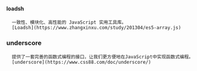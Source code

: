#### loadsh 
```
  一致性、模块化、高性能的 JavaScript 实用工具库。
  [Loadsh](https://www.zhangxinxu.com/study/201304/es5-array.js)
```
### underscore
```
  提供了一套完善的函数式编程的接口，让我们更方便地在JavaScript中实现函数式编程。
  [underscore](https://www.css88.com/doc/underscore/)
```
